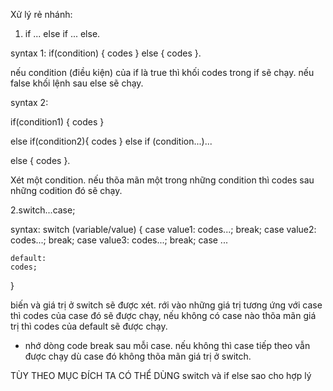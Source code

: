 Xử lý rẻ nhánh:

1. if ... else if ... else.

syntax 1:
if(condition) {
    codes
}
else {
    codes
}.

nếu condition (điều kiện) của if là true thì khối codes trong if sẽ chạy. nếu false khối lệnh sau else sẽ chạy.

syntax 2:

if(condition1) {
    codes
}

else if(condition2){
    codes
}
else if (condition...)...

else {
    codes
}.

Xét một condition. nếu thõa mãn một trong những condition thì codes sau những codition đó sẽ chạy.


2.switch...case;

syntax:
switch (variable/value) {
    case value1:
        codes...;
        break;
    case value2:
        codes...;
        break;
    case value3:
        codes...;
        break;
    case ...

    default:
    codes;
}

biến và giá trị ở switch sẽ được xét. rới vào những giá trị tương ứng với case thì codes của case đó sẽ được chạy, nếu không có case nào thõa mãn giá trị thì codes của default sẽ được chạy.
* nhớ dòng code break sau mỗi case. nếu không thì case tiếp theo vẫn được chạy dù case đó không thõa mãn giá trị ở switch.

TÙY THEO MỤC ĐÍCH TA CÓ THỂ DÙNG switch và if else sao cho hợp lý

